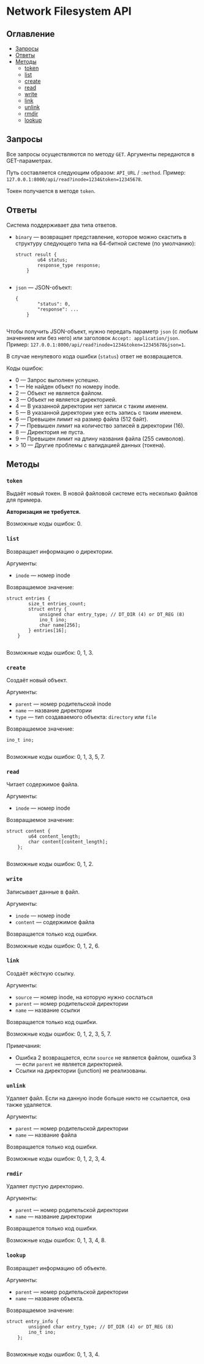 <h1 id="networkapi">Network Filesystem API</h1>
    <h2 id="toc">Оглавление</h2>
    <ul>
    <li><a href="#Запросы">Запросы</a></li>
    <li><a href="#Ответы">Ответы</a></li>
    <li><a href="#Методы">Методы</a>
    <ul>
    <li><a href="#token">token</a></li>
    <li><a href="#list">list</a></li>
    <li><a href="#create">create</a></li>
    <li><a href="#read">read</a></li>
    <li><a href="#write">write</a></li>
    <li><a href="#link">link</a></li>
    <li><a href="#unlink">unlink</a></li>
    <li><a href="#rmdir">rmdir</a></li>
    <li><a href="#lookup">lookup</a></li>
    </ul>
    </li>
    </ul>
    <h2 id="Запросы">Запросы</h2>
    <p>Все запросы осуществляются по методу <code>GET</code>. Аргументы передаются в GET-параметрах.</p>
    <p>Путь составляется следующим образом: <code>API_URL</code> / <code>:method</code>. Пример: <code>127.0.0.1:8000/api/read?inode=1234&token=12345678</code>.</p>
    <p>Токен получается в методе <code>token</code>.</p>
    <h2 id="Ответы">Ответы</h2>
    <p>Система поддерживает два типа ответов.</p>
    <ul>
    <li><code>binary</code> — возвращает представление, которое можно скастить в структуру следующего типа на 64-битной системе (по умолчанию):<pre class=" language-c"><code class="prism  language-c"><span class="token keyword">struct</span> result <span class="token punctuation">{</span>
        u64 status<span class="token punctuation">;</span>
        response_type response<span class="token punctuation">;</span>
    <span class="token punctuation">}</span>
    </code></pre>
    </li>
    <li><code>json</code> — JSON-объект:<pre class=" language-json"><code class="prism  language-json"><span class="token punctuation">{</span>
        <span class="token string">"status"</span><span class="token punctuation">:</span> <span class="token number">0</span><span class="token punctuation">,</span>
        <span class="token string">"response"</span><span class="token punctuation">:</span> <span class="token operator">...</span>
    <span class="token punctuation">}</span>
    </code></pre>
    </li>
    </ul>
    <p>Чтобы получить JSON-объект, нужно передать параметр <code>json</code> (с любым значением или без него) или заголовок <code>Accept: application/json</code>. Пример: <code>127.0.0.1:8000/api/read?inode=1234&token=12345678&json=1</code>.</p>
    <p>В случае ненулевого кода ошибки (<code>status</code>) ответ не возвращается.</p>
    <p>Коды ошибок:</p>
    <ul>
    <li>0 — Запрос выполнен успешно.</li>
    <li>1 — Не найден объект по номеру inode.</li>
    <li>2 — Объект не является файлом.</li>
    <li>3 — Объект не является директорией.</li>
    <li>4 — В указанной директории нет записи с таким именем.</li>
    <li>5 — В указанной директории уже есть запись с таким именем.</li>
    <li>6 — Превышен лимит на размер файла (512 байт).</li>
    <li>7 — Превышен лимит на количество записей в директории (16).</li>
    <li>8 — Директория не пуста.</li>
    <li>9 — Превышен лимит на длину названия файла (255 символов).</li>
    <li>> 10 — Другие проблемы с валидацией данных (токена).</li>
    </ul>
    <h2 id="Методы">Методы</h2>
    <h3 id="token"><code>token</code></h3>
    <p>Выдаёт новый токен. В новой файловой системе есть несколько файлов для примера.</p>
    <p><strong>Авторизация не требуется.</strong></p>
    <p>Возможные коды ошибок: 0.</p>
    <h3 id="list"><code>list</code></h3>
    <p>Возвращает информацию о директории.</p>
    <p>Аргументы:</p>
    <ul>
    <li><code>inode</code> — номер inode</li>
    </ul>
    <p>Возвращаемое значение:</p>
    <pre class=" language-c"><code class="prism  language-c"><span class="token keyword">struct</span> entries <span class="token punctuation">{</span>
        size_t entries_count<span class="token punctuation">;</span>
        <span class="token keyword">struct</span> entry <span class="token punctuation">{</span>
            <span class="token keyword">unsigned</span> <span class="token keyword">char</span> entry_type<span class="token punctuation">;</span> <span class="token comment">// DT_DIR (4) or DT_REG (8)</span>
            ino_t ino<span class="token punctuation">;</span>
            <span class="token keyword">char</span> name<span class="token punctuation">[</span><span class="token number">256</span><span class="token punctuation">]</span><span class="token punctuation">;</span>
        <span class="token punctuation">}</span> entries<span class="token punctuation">[</span><span class="token number">16</span><span class="token punctuation">]</span><span class="token punctuation">;</span>
    <span class="token punctuation">}</span>
    </code></pre>
    <p>Возможные коды ошибок: 0, 1, 3.</p>
    <h3 id="create"><code>create</code></h3>
    <p>Создаёт новый объект.</p>
    <p>Аргументы:</p>
    <ul>
    <li><code>parent</code> — номер родительской inode</li>
    <li><code>name</code> — название директории</li>
    <li><code>type</code> — тип создаваемого объекта: <code>directory</code> или <code>file</code></li>
    </ul>
    <p>Возвращаемое значение:</p>
    <pre class=" language-c"><code class="prism  language-c">ino_t ino<span class="token punctuation">;</span>
    </code></pre>
    <p>Возможные коды ошибок: 0, 1, 3, 5, 7.</p>
    <h3 id="read"><code>read</code></h3>
    <p>Читает содержимое файла.</p>
    <p>Аргументы:</p>
    <ul>
    <li><code>inode</code> — номер inode</li>
    </ul>
    <p>Возвращаемое значение:</p>
    <pre class=" language-c"><code class="prism  language-c"><span class="token keyword">struct</span> content <span class="token punctuation">{</span>
        u64 content_length<span class="token punctuation">;</span>
        <span class="token keyword">char</span> content<span class="token punctuation">[</span>content_length<span class="token punctuation">]</span><span class="token punctuation">;</span>
    <span class="token punctuation">}</span><span class="token punctuation">;</span>
    </code></pre>
    <p>Возможные коды ошибок: 0, 1, 2.</p>
    <h3 id="write"><code>write</code></h3>
    <p>Записывает данные в файл.</p>
    <p>Аргументы:</p>
    <ul>
    <li><code>inode</code> — номер inode</li>
    <li><code>content</code> — содержимое файла</li>
    </ul>
    <p>Возвращается только код ошибки.</p>
    <p>Возможные коды ошибок: 0, 1, 2, 6.</p>
    <h3 id="link"><code>link</code></h3>
    <p>Создаёт жёсткую ссылку.</p>
    <p>Аргументы:</p>
    <ul>
    <li><code>source</code> — номер inode, на которую нужно сослаться</li>
    <li><code>parent</code> — номер родительской директории</li>
    <li><code>name</code> — название ссылки</li>
    </ul>
    <p>Возвращается только код ошибки.</p>
    <p>Возможные коды ошибок: 0, 1, 2, 3, 5, 7.</p>
    <p>Примечания:</p>
    <ul>
    <li>Ошибка 2 возвращается, если <code>source</code> не является файлом, ошибка 3 — если <code>parent</code> не является директорией.</li>
    <li>Ссылки на директории (junction) не реализованы.</li>
    </ul>
    <h3 id="unlink"><code>unlink</code></h3>
    <p>Удаляет файл. Если на данную inode больше никто не ссылается, она также удаляется.</p>
    <p>Аргументы:</p>
    <ul>
    <li><code>parent</code> — номер родительской директории</li>
    <li><code>name</code> — название файла</li>
    </ul>
    <p>Возвращается только код ошибки.</p>
    <p>Возможные коды ошибок: 0, 1, 2, 3, 4.</p>
    <h3 id="rmdir"><code>rmdir</code></h3>
    <p>Удаляет пустую директорию.</p>
    <p>Аргументы:</p>
    <ul>
    <li><code>parent</code> — номер родительской директории</li>
    <li><code>name</code> — название директории</li>
    </ul>
    <p>Возвращается только код ошибки.</p>
    <p>Возможные коды ошибок: 0, 1, 3, 4, 8.</p>
    <h3 id="lookup"><code>lookup</code></h3>
    <p>Возвращает информацию об объекте.</p>
    <p>Аргументы:</p>
    <ul>
    <li><code>parent</code> — номер родительской директории</li>
    <li><code>name</code> — название объекта.</li>
    </ul>
    <p>Возвращаемое значение:</p>
    <pre class=" language-c"><code class="prism  language-c"><span class="token keyword">struct</span> entry_info <span class="token punctuation">{</span>
        <span class="token keyword">unsigned</span> <span class="token keyword">char</span> entry_type<span class="token punctuation">;</span> <span class="token comment">// DT_DIR (4) or DT_REG (8)</span>
        ino_t ino<span class="token punctuation">;</span>
    <span class="token punctuation">}</span><span class="token punctuation">;</span>
    </code></pre>
    <p>Возможные коды ошибок: 0, 1, 3, 4.</p>
    </div>
